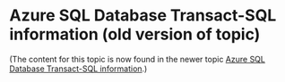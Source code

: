 <properties 
	pageTitle="Azure SQL Database Transact-SQL Information | Windows Azure"
	description="Transact-SQL statements in Azure SQL Database"
	services="sql-database" 
	documentationCenter="" 
	authors="MightyPen" 
	manager="jeffreyg" 
	editor=""/>

<tags 
	ms.service="sql-database"
	ms.date="11/09/2015" 
	wacn.date=""/>


# Azure SQL Database Transact-SQL information (old version of topic)


(The content for this topic is now found in the newer topic [Azure SQL Database Transact-SQL information](/documentation/articles/sql-database-transact-sql-information).)
